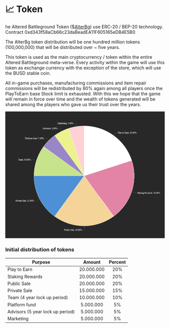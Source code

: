 # 📈 Token

he Altered Battleground Token ($[AlterBg](https://bscscan.com/token/0xd343f58aCb66c23daBeadEA11F605165eDB4E5B0)) use ERC-20 / BEP-20 technology. Contract 0xd343f58aCb66c23daBeadEA11F605165eDB4E5B0

The AlterBg token distribution will be one hundred million tokens (100,000,000) that will be distributed over \~ five years.

This token is used as the main cryptocurrency / token within the entire Altered Battleground meta-verse. Every activity within the game will use this token as exchange currency with the exception of the store, which will use the BUSD stable coin.

All in-game purchases, manufacturing commissions and item repair commissions will be redistributed by 80% again among all players once the PlayToEarn base Stock limit is exhausted. With this we hope that the game will remain in force over time and the wealth of tokens generated will be shared among the players who gave us their trust over the years.

![](../../.gitbook/assets/allocate.png)

### Initial distribution of tokens

| Purpose                          |   Amount   | Percent |
| -------------------------------- | :--------: | :-----: |
| Play to Earn                     | 20.000.000 |   20%   |
| Staking Rewards                  | 20.000.000 |   20%   |
| Public Sale                      | 20.000.000 |   20%   |
| Private Sale                     | 15.000.000 |   15%   |
| Team (4 year lock up period)     | 10.000.000 |   10%   |
| Platform fund                    |  5.000.000 |    5%   |
| Advisors (5 year lock up period) |  5.000.000 |    5%   |
| Marketing                        |  5.000.000 |    5%   |

